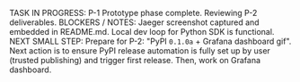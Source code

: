 TASK IN PROGRESS: P-1 Prototype phase complete. Reviewing P-2 deliverables.
BLOCKERS / NOTES: Jaeger screenshot captured and embedded in README.md. Local dev loop for Python SDK is functional.
NEXT SMALL STEP: Prepare for P-2: "PyPI `0.1.0a` + Grafana dashboard gif". Next action is to ensure PyPI release automation is fully set up by user (trusted publishing) and trigger first release. Then, work on Grafana dashboard. 